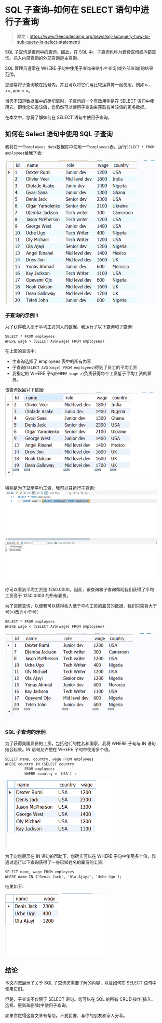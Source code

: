 # SQL 子查询–如何在 SELECT 语句中进行子查询

> 原文：<https://www.freecodecamp.org/news/sql-subquery-how-to-sub-query-in-select-statement/>

SQL 子查询是查询中的查询。因此，在 SQL 中，子查询也称为嵌套查询或内部查询。插入内部查询的外部查询是主查询。

SQL 管理员通常在 WHERE 子句中使用子查询来缩小主查询(或外部查询)的结果范围。

您通常将子查询放在括号内，并且可以将它们与比较运算符一起使用，例如=、、<=, and > =。

当您不知道数据库中的确切值时，子查询的一个有效用例是在 SELECT 语句中使用它。即使您知道该值，您仍然可以使用子查询来获取有关该值的更多数据。

在本文中，您将了解如何在 SELECT 语句中使用子查询。

## 如何在 Select 语句中使用 SQL 子查询

我将在一个`employees_data`数据库中使用一个`employees`表。运行`SELECT * FROM employees`给我下表:

![ss1](img/bbeef6b04e37c9a7e003de8895be0899.png)

### 子查询的示例 1

为了获得收入高于平均工资的人的数据，我运行了以下查询和子查询:

```
SELECT * FROM employees
WHERE wage > (SELECT AVG(wage) FROM employees) 
```

在上面的查询中:

*   主查询选择了 employees 表中的所有内容
*   子查询(`SELECT AVG(wage) FROM employees`)得到了员工的平均工资
*   我指定的 WHERE 子句(`WHERE wage >`)负责获得每个工资低于平均工资的雇员。

该查询返回以下数据:
![ss2](img/abf55804c4ff96e9ee068453a61e65d7.png)

特别是为了显示平均工资，我可以只运行子查询:
![ss3](img/bcb22ded052a32acdd18132c1f156862.png)

你可以看到平均工资是 1250.0000。因此，该查询和子查询帮助我们获得了平均工资高于 1250.0000 的所有雇员。

为了调整查询，以便我可以获得收入低于平均工资的雇员的数据，我们只需将大于号(>)改为小于号(

```
SELECT * FROM employees
WHERE wage < (SELECT AVG(wage) FROM employees) 
```

![ss4](img/03f884be3aa03de1294ba6d50b501a89.png)

### SQL 子查询的示例

为了获得美国雇员的工资，包括他们的姓名和国家，我将 WHERE 子句与 IN 语句结合起来。IN 语句允许您在 WHERE 子句中使用多个值。

```
SELECT name, country, wage FROM employees 
WHERE country IN (SELECT country 
         FROM employees 
         WHERE country = 'USA') ; 
```

![ss5](img/de312f4883cb60d7c0edd3f6ebdc3a30.png)

为了向您展示在 IN 语句的帮助下，您确实可以在 WHERE 子句中使用多个值，我通过运行以下查询获得了一些已知姓名的雇员的工资:

```
SELECT name, wage FROM employees
WHERE name IN ('Denis Jack', 'Ola Ajayi', 'Uche Ugo'); 
```

结果如下:

![ss6](img/4847474bd8b81df0e51adf2873ed61bb.png)

## 结论

本文向您展示了关于 SQL 子查询您需要了解的内容，以及如何在 SELECT 语句中使用它们。

但是，子查询不仅限于 SELECT 语句。您可以在 SQL 的所有 CRUD 操作(插入、选择、更新和删除)中使用子查询。

如果你觉得这篇文章有帮助，不要犹豫，与你的朋友和家人分享。